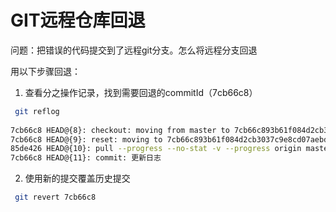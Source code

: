 # GIT远程仓库回退

问题：把错误的代码提交到了远程git分支。怎么将远程分支回退

用以下步骤回退：

1. 查看分之操作记录，找到需要回退的commitId（7cb66c8） 
```bash
 git reflog
 
7cb66c8 HEAD@{8}: checkout: moving from master to 7cb66c893b61f084d2cb3037c9e8cd07aebd3
7cb66c8 HEAD@{9}: reset: moving to 7cb66c893b61f084d2cb3037c9e8cd07aebd391a
85de426 HEAD@{10}: pull --progress --no-stat -v --progress origin master: Fast-forward
7cb66c8 HEAD@{11}: commit: 更新日志
```

2. 使用新的提交覆盖历史提交
```bash
 git revert 7cb66c8
```